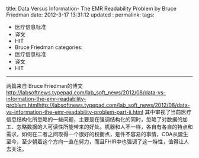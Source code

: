 title:    Data Versus Information- The EMR Readability Problem  by  Bruce Friedman
date:   2012-3-17 13:31:12
updated	:
permalink:
tags:
- 医疗信息标准
- 译文
- HIT
- Bruce Friedman
categories:
- 医疗信息标准
- 译文
- HIT

---

两篇来自 Bruce Friedman的博文
http://labsoftnews.typepad.com/lab_soft_news/2012/08/data-vs-information-the-emr-readability-problem.htmlhttp://labsoftnews.typepad.com/lab_soft_news/2012/08/data-vs-information-the-emr-readability-problem-part-ii.html
其中审视了当前医疗信息结构化所忽略的一些问题，主要是在强调结构化的同时，忽略了对数据的加工、忽略数据的人可读性所能带来的好处。机器和人不一样，各自有各自的特点和需求，如何在二者之间取得一个很好的权衡点，是件不容易的事情，CDA从诞生至今，至少朝着这个方向一直在努力，而且FHIR中也强调了这一特性，值得让人去关注。
